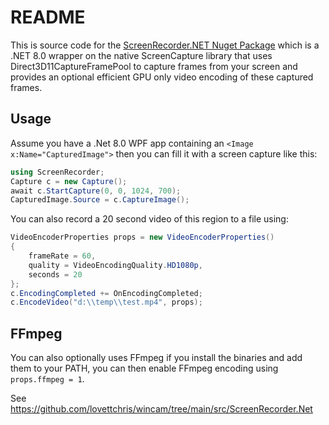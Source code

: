 # README

This is source code for the [ScreenRecorder.NET Nuget Package](https://www.nuget.org/packages/ScreenRecorder.Net/) which is a .NET 8.0 wrapper on the native ScreenCapture library that uses Direct3D11CaptureFramePool to capture frames from your screen and
provides an optional efficient GPU only video encoding of these captured frames.

## Usage

Assume you have a .Net 8.0 WPF app containing an `<Image x:Name="CapturedImage">` then you can fill it with a screen capture
like this:

```csharp
using ScreenRecorder;
Capture c = new Capture();
await c.StartCapture(0, 0, 1024, 700);
CapturedImage.Source = c.CaptureImage();
```

You can also record a 20 second video of this region to a file using:

```csharp
VideoEncoderProperties props = new VideoEncoderProperties()
{
    frameRate = 60,
    quality = VideoEncodingQuality.HD1080p,
    seconds = 20
};
c.EncodingCompleted += OnEncodingCompleted;
c.EncodeVideo("d:\\temp\\test.mp4", props);
```

## FFmpeg

You can also optionally uses FFmpeg if you install the binaries and add them to your PATH,
you can then enable FFmpeg encoding using `props.ffmpeg = 1`.


See https://github.com/lovettchris/wincam/tree/main/src/ScreenRecorder.Net